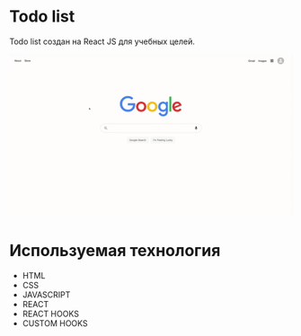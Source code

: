 # Todo list
Todo list создан на React JS для учебных целей.

![Image of Website](https://github.com/NazirovJr/google-clone/blob/main/google-demo.gif)

# Используемая технология

- HTML
- CSS
- JAVASCRIPT
- REACT
- REACT HOOKS
- CUSTOM HOOKS

